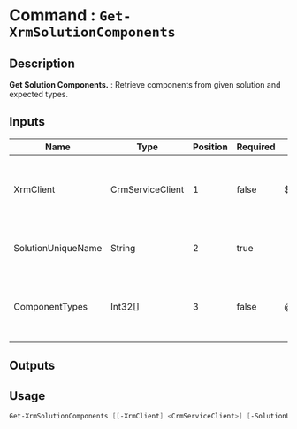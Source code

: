 ﻿# Command : `Get-XrmSolutionComponents` 

## Description

**Get Solution Components.** : Retrieve components from given solution and expected types.

## Inputs

Name|Type|Position|Required|Default|Description
----|----|--------|--------|-------|-----------
XrmClient|CrmServiceClient|1|false|$Global:XrmClient|Xrm connector initialized to target instance. Use latest one by default. (CrmServiceClient)
SolutionUniqueName|String|2|true||Unmanaged solution unique name where to get components.
ComponentTypes|Int32[]|3|false|@()|Array of component types number to retrieve. (Default: none = retrieve all components)

## Outputs

## Usage

```Powershell 
Get-XrmSolutionComponents [[-XrmClient] <CrmServiceClient>] [-SolutionUniqueName] <String> [[-ComponentTypes] <Int32[]>] [<CommonParameters>]
``` 


